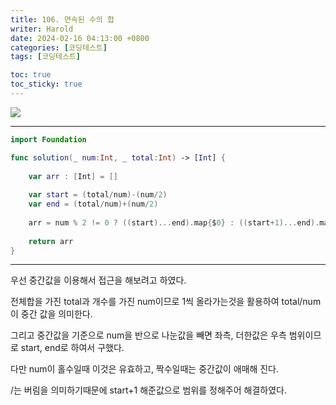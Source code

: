 ```yaml
---
title: 106. 연속된 수의 합
writer: Harold
date: 2024-02-16 04:13:00 +0800
categories: [코딩테스트]
tags: [코딩테스트]

toc: true
toc_sticky: true
---
```

![](https://velog.velcdn.com/images/haroldfromk/post/5e72ca6c-cecd-408c-b717-96eb4de8b1cc/image.png)

---
```swift
import Foundation

func solution(_ num:Int, _ total:Int) -> [Int] {
    
    var arr : [Int] = []
    
    var start = (total/num)-(num/2)
    var end = (total/num)+(num/2)
    
    arr = num % 2 != 0 ? ((start)...end).map{$0} : ((start+1)...end).map{$0}
    
    return arr
}
```
---

우선 중간값을 이용해서 접근을 해보려고 하였다.

전체합을 가진 total과 개수를 가진 num이므로 1씩 올라가는것을 활용하여
total/num 이 중간 값을 의미한다.

그리고 중간값을 기준으로 num을 반으로 나눈값을 빼면 좌측, 더한값은 우측 범위이므로
start, end로 하여서 구했다.

다만 num이 홀수일때 이것은 유효하고, 짝수일때는 중간값이 애매해 진다.

/는 버림을 의미하기때문에 start+1 해준값으로 범위를 정해주어 해결하였다.